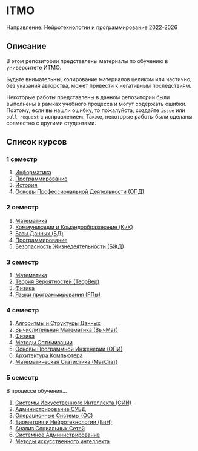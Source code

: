 # ITMO

Направление: Нейротехнологии и программирование 2022-2026

## Описание
В этом репозитории представлены материалы по обучению в университете ИТМО.

Будьте внимательны, копирование материалов целиком или частично, без указания авторства, может привести к негативным последствиям.

Некоторые работы представлены в данном репозитории были выполнены в рамках учебного процесса и могут содержать ошибки. Поэтому, если вы нашли ошибку, то пожалуйста, создайте `issue` или `pull request` с исправлением. Также, некоторые работы были сделаны совместно с другими студентами.

## Список курсов

### 1 семестр
1. [Информатика](./1-Информатика/)
2. [Программирование](./1-Программирование/)
3. [История](./1-История/)
4. [Основы Профессиональной Деятельности (ОПД)](./1-Основы%20Професиональной%20Деятельности%20(ОПД)/)

### 2 семестр
1. [Математика](./2-Математика/)
2. [Коммуникации и Командообразование (КиК)](./2-Коммуникации%20и%20командообразование%20(КиК)/)
3. [Базы Данных (БД)](./2-Базы%20Данных%20(БД)/)
4. [Программирование](./2-Программирование/)
5. [Безопасность Жизнедеятельности (БЖД)](./2-Безопасность%20жизнедеятельности%20(БЖД)/)

### 3 семестр
1. [Математика](./3-Математика/)
2. [Теория Вероятностей (ТеорВер)](./3-Теория%20Вероятностей%20(ТеорВер)/)
3. [Физика](./3-Физика/)
4. [Языки программирования (ЯПы)](./3-Языки%20программирования%20(ЯПы)/)

### 4 семестр
1. [Алгоритмы и Структуры Данных](./4-Алгоритмы%20и%20структуры%20данных/)
2. [Вычислительная Математика (ВычМат)](./4-Вычислительная%20Математика%20(ВычМат)/)
3. [Физика](./4-Физика/)
4. [Методы Оптимизации](./4-Методы%20Оптимизации%20(МетОпы)/)
5. [Основы Программной Инженерии (ОПИ)](./4-Основы%20Программной%20Инженерии%20(ОПИ)/)
6. [Архитектура Компьютера](./4-Архитектура%20Компьютера%20(АК)/)
7. [Математическая Статистика (МатСтат)](./4-Математическая%20Статистика%20(МатСтат)/)

### 5 семестр
В процессе обучения...
1. [Системы Искусственного Интеллекта (СИИ)](./5-Системы%20Искусственного%20Интеллекта%20(СИИ)/)
2. [Администрирование СУБД](./5-Администрирование%20СУБД/)
3. [Операционные Системы (ОС)](./5-Операционные%20Системы%20(ОС)/)
4. [Биометрия и Нейротехнологии (БиН)](./5-Биометрия%20и%20Нейротехнологии%20(БиН)/)
5. [Анализ Социальных Сетей](./5-Анализ%20Социальных%20Сетей/)
6. [Системное Администрирование](./5-Системное%20Администрирование/)
7. [Методы искусственного интеллекта](./5-Методы%20искусственного%20интеллекта/)